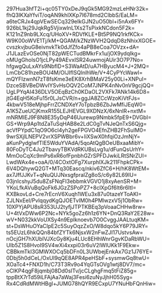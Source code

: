 297Hua3hfT2i+qc05TY0xDeJ9qGk5MG92mzLeHNr32k=
fhQ3IKXaYfviT/oqAN9khIXKp7I678md2ClbbS/EaLM=
a6teCRJx4qpVEwSECq329eIkGJN2uO50bl+i5nAx6FY=
926bL1kj29JqkRg5VjixwlnL1Xs2TsPixkNCdon5F2k=
K121nZ9nb9LXcq/UHoXV+RDVfKLE+Bt5P9NQ1rkfKCk=
W9K00oWVE1Tj/kM+QGAM/kZNzWVH2QdqD8zNhixXGOE=
cvszkvjbuG8eivnvkTk0dJfZfo4aPB8eCoa7OVzx+dA=
J1JLazEvOSe0NjT82pWECTudBMkrFx1u/jOX9ydqIkg=
oMUgGholsO1jcLPy49AEvxISR24uwmojAUir3O7P7No=
hfgwgQuLxAYs9NbflD+S3WaAtD/uA7HByucM4+J+2MQ=
LmCbC81hzeBOU4M/OlJIfISQlnlhWe/V+4CyPYcWawI=
mQYFIzwnN7zT8fsKme3eEK8XrhBMaV25y00Li+XNPuI=
DzceSBVBeDWvIYSvHsOQV2CoM7JNPK4nNv0nV9gcjQQ=
UgLPYqAI436DLV5OEqBzCh0KDaOL2VXFk7ANk14k6D8=
jtG4EqH5KoFu15r0LJsCVR/n+ggJA8ZCcWzoKiVtFJs=
4kbwV518eMjhpFrrZCNDXeY7oTpbzB6ZbJwMfiJEqW0=
A1K5ZueUCjKmxR155LEJHEVGL9XDNzX/6xNnlR+nxtM=
mNRMIEJ9F8N8E35yDqP46Uurewp9Nmbk5fpE9+DVGbI=
GS+Wrp9Ap1tdZaTuSqHAB8e2LdC0gTvNJeQnTxS6Qjg=
acVfPYpdC1qO9O6cl4yh2geFPGVO4EfnZHB2FhSuIM0=
9wrSXjlLNEPV2vrXSPWBbr6v+IiXSwX0hfqiOzJmNjY=
aKunPydglwfTIE5WduYVAdA/5qoAtQgBOeUBxaaMibY=
80FoDyTC4Ju2TbavyTBKVdRKUBsLvg1u/dFunQsUrhY=
MmOoCqXc9mPs6xR6ofFpnbhGZrSPFDJwkiLRtSNrZUI=
LwdWAx4e+oaA/0/4COxtOFg7XurphlXJk211FhpkCPk=
6V4DQhywQ2GT+MTq30Eascq/nkiv6ZfC6+H/hK8WtEM=
ax7JffJJKvT+qNuQUJNxsgfpralZg8oS/c6y82L69IU=
03jnIcshyJ5du8ZsFNqFI3ebbmkVGVO1j8xyAenSR+M=
YKoLfkAVuBqQoFk6JGzZSPoPZ7+8clXpGf6lt6r6ItI=
KXBkovLd+Cre7rEcnV6Xuqh1WEu3x87u0tazeYToAKI=
ZJLNxEeI/PvlqqydKgQJOETvIM0h4PMlwzxV5j1ObRw=
10XPYjAPU8sR353UJ2tyfjJTPTKBEq3pVoaaCHHw8rw=
U+4tVxDWw6P2Nc+NYk5goZz6h1z6YN+DnQ3RaY2E28w=
wV+N032kkVoUXSy4n9Eplknoevb7O0CvggJAALtuqKM=
st+DsWHuOYaCIpE2c5SuyOqzZxO/W8dqo5kY6P79JRY=
ts5EUzL6hkQQn84bfZYTk6NjsxW2nFwZJI17UstvsAw=
nOcjGH7hXUbIVJXcGy8Kju4LUc8EHhWnrGgvKDaRbWU=
UIb5Z1S8HvoI9SV4wXi4xxpi03r6uV2lWlUKk1F9Ekw=
CBBkmTkI3GMWXOCq5bDFn0L3UWbejEnkAx7Gz1J76YE=
0Dbj5h0dCeL/OxUl9qQE8APR4peHSbF+sysmwGq8twU=
XOaTc4+FNXD1h/C73T3Rv9o4YqGTsOVg1wtj8DV7/mc=
oClKP4qgF8jqmbj08Dd0sITv/jcCLghgFmq5tFiZ85g=
tppBtX7rTd59iLFAjAa7aWaj3Fesi6zuNyJjhH05Syg=
Rx4CdRdMWtHBgl+JUMG78hQYR9ECxpU7YNuHbFQnHiw=
